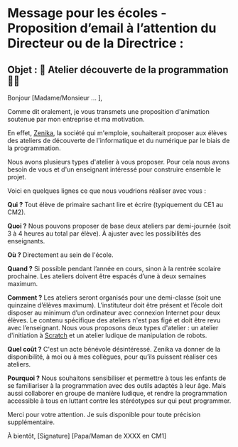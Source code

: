 # Message pour les écoles - Proposition d’email à l’attention du Directeur ou de la Directrice :

## Objet : 🤖 Atelier découverte de la programmation 👩‍💻

Bonjour [Madame/Monsieur ... ],

Comme dit oralement, je vous transmets une proposition d'animation soutenue par mon entreprise et ma motivation.

En effet, [Zenika](http://zenika.com/), la société qui m'emploie, souhaiterait proposer aux élèves des ateliers de découverte de l'informatique et du numérique par le biais de la programmation.

Nous avons plusieurs types d'atelier à vous proposer. Pour cela nous avons besoin de vous et d'un enseignant intéressé pour construire ensemble le projet.

Voici en quelques lignes ce que nous voudrions réaliser avec vous :

**Qui ?**
Tout élève de primaire sachant lire et écrire (typiquement du CE1 au CM2).

**Quoi ?**
Nous pouvons proposer de base deux ateliers par demi-journée (soit 3 à 4 heures au total par élève). À ajuster avec les possibilités des enseignants.

**Où ?**
Directement au sein de l'école.

**Quand ?**
Si possible pendant l’année en cours, sinon à la rentrée scolaire prochaine. Les ateliers doivent être espacés d’une à deux semaines maximum.

**Comment ?**
Les ateliers seront organisés pour une demi-classe (soit une quinzaine d’élèves maximum). L'instituteur doit être présent et l’école doit disposer au minimum d’un ordinateur avec connexion Internet pour deux élèves. Le contenu spécifique des ateliers n'est pas figé et doit être revu avec l’enseignant.
Nous vous proposons deux types d'atelier : un atelier d'initiation à [Scratch](https://scratch.mit.edu/) et un atelier ludique de manipulation de robots.

**Quel coût ?**
C'est un acte bénévole désintéressé. Zenika va donner de la disponibilité, à moi ou à mes collègues, pour qu’ils puissent réaliser ces ateliers.

**Pourquoi ?**
Nous souhaitons sensibiliser et permettre à tous les enfants de se familiariser à la programmation avec des outils adaptés à leur âge. Mais aussi collaborer en groupe de manière ludique, et rendre la programmation accessible à tous en luttant contre les stéréotypes sur qui peut programmer.

Merci pour votre attention.
Je suis disponible pour toute précision supplémentaire.

À bientôt,
[Signature]
[Papa/Maman de XXXX en CM1]
